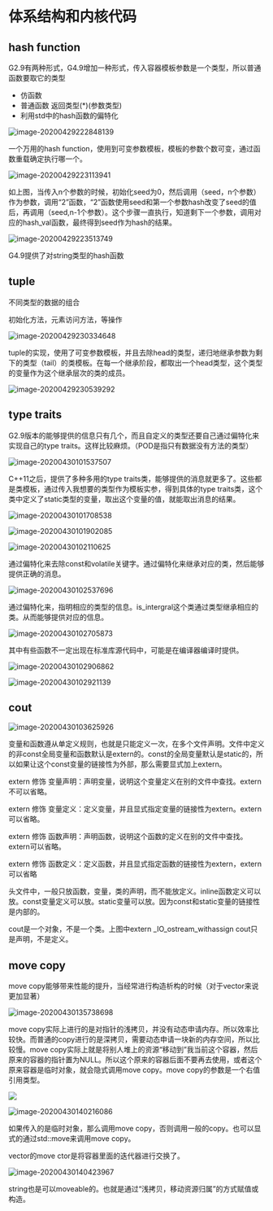 # 体系结构和内核代码

## hash function

G2.9有两种形式，G4.9增加一种形式，传入容器模板参数是一个类型，所以普通函数要取它的类型

- 仿函数
- 普通函数 返回类型(*)(参数类型)
- 利用std中的hash函数的偏特化

![image-20200429222848139](figure/image-20200429222848139.png)

一个万用的hash function，使用到可变参数模板，模板的参数个数可变，通过函数重载确定执行哪一个。

![image-20200429223113941](figure/image-20200429223113941.png)

如上图，当传入n个参数的时候，初始化seed为0，然后调用（seed，n个参数）作为参数，调用“2”函数，“2”函数使用seed和第一个参数hash改变了seed的值后，再调用（seed,n-1个参数）。这个步骤一直执行，知道剩下一个参数，调用对应的hash_val函数，最终得到seed作为hash的结果。

![image-20200429223513749](figure/image-20200429223513749.png)

G4.9提供了对string类型的hash函数









## tuple

不同类型的数据的组合

初始化方法，元素访问方法，等操作

![image-20200429230334648](figure/image-20200429230334648.png)

tuple的实现，使用了可变参数模板，并且去除head的类型，递归地继承参数为剩下的类型（tail）的类模板。在每一个继承阶段，都取出一个head类型，这个类型的变量作为这个继承层次的类的成员。

![image-20200429230539292](figure/image-20200429230539292.png)







## type traits

G2.9版本的能够提供的信息只有几个，而且自定义的类型还要自己通过偏特化来实现自己的type traits。这样比较麻烦。（POD是指只有数据没有方法的类型）

![image-20200430101537507](figure/image-20200430101537507.png)

C++11之后，提供了多种多用的type traits类，能够提供的消息就更多了。这些都是类模板，通过传入我想要的类型作为模板实参，得到具体的type traits类，这个类中定义了static类型的变量，取出这个变量的值，就能取出消息的结果。

![image-20200430101708538](figure/image-20200430101708538.png)

![image-20200430101902085](figure/image-20200430101902085.png)

![image-20200430102110625](figure/image-20200430102110625.png)

通过偏特化来去除const和volatile关键字。通过偏特化来继承对应的类，然后能够提供正确的消息。

![image-20200430102537696](figure/image-20200430102537696.png)

通过偏特化来，指明相应的类型的信息。is_intergral这个类通过类型继承相应的类。从而能够提供对应的信息。

![image-20200430102705873](figure/image-20200430102705873.png)

其中有些函数不一定出现在标准库源代码中，可能是在编译器编译时提供。

![image-20200430102906862](figure/image-20200430102906862.png)

![image-20200430102921139](figure/image-20200430102921139.png)







## cout

![image-20200430103625926](figure/image-20200430103625926.png)

变量和函数遵从单定义规则，也就是只能定义一次，在多个文件声明。文件中定义的非const全局变量和函数默认是extern的。const的全局变量默认是static的，所以如果让这个const变量的链接性为外部，那么需要显式加上extern。

extern 修饰 变量声明：声明变量，说明这个变量定义在别的文件中查找。extern不可以省略。

extern 修饰 变量定义：定义变量，并且显式指定变量的链接性为extern。extern可以省略。

extern 修饰 函数声明：声明函数，说明这个函数的定义在别的文件中查找。extern可以省略。

extern 修饰 函数定义：定义函数，并且显式指定函数的链接性为extern，extern可以省略

头文件中，一般只放函数，变量，类的声明，而不能放定义。inline函数定义可以放。const变量定义可以放。static变量可以放。因为const和static变量的链接性是内部的。

cout是一个对象，不是一个类。上图中extern _IO_ostream_withassign cout只是声明，不是定义。









## move copy

move copy能够带来性能的提升，当经常进行构造析构的时候（对于vector来说更加显著）

![image-20200430135738698](figure/image-20200430135738698.png)

move copy实际上进行的是对指针的浅拷贝，并没有动态申请内存。所以效率比较快。而普通的copy进行的是深拷贝，需要动态申请一块新的内存空间，所以比较慢。move copy实际上就是将别人堆上的资源“移动到”我当前这个容器，然后原来的容器的指针置为NULL。所以这个原来的容器后面不要再去使用，或者这个原来容器是临时对象，就会隐式调用move copy。move copy的参数是一个右值引用类型。

![](figure/image-20200430140042315.png)

![image-20200430140216086](figure/image-20200430140216086.png)

如果传入的是临时对象，那么调用move copy，否则调用一般的copy。也可以显式的通过std::move来调用move copy。

vector的move ctor是将容器里面的迭代器进行交换了。

![image-20200430140423967](figure/image-20200430140423967.png)

string也是可以moveable的。也就是通过“浅拷贝，移动资源归属”的方式赋值或构造。